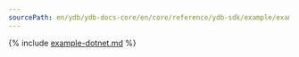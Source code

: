 ```yaml
---
sourcePath: en/ydb/ydb-docs-core/en/core/reference/ydb-sdk/example/example-dotnet.md
---
```

{% include [example-dotnet.md](_includes/example-dotnet.md) %}
